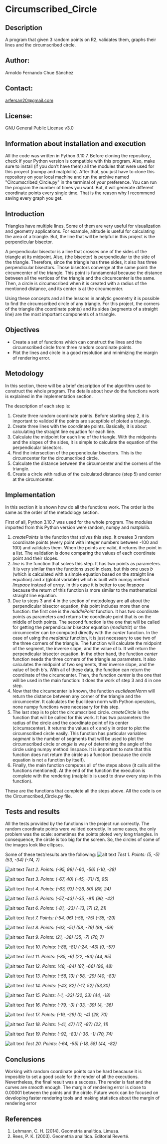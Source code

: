 # Circumscribed_Circle

## Description
A program that given 3 random points on R2, validates them, graphs their lines and the circumscribed circle.

## Author:
Arnoldo Fernando Chue Sánchez

## Contact:
arfersan20@gmail.com

## License:
GNU General Public License v3.0

## Information about installation and execution
All the code was written in Python 3.10.7. Before cloning the repository, check if your Python version is compatible with this program.
Also, make sure to install (if you don't have them) all the modules that were used for this proyect (numpy and matplolib). 
After that, you just have to clone this repository on your local machine and run the archive named "Circumscribed_Circle.py" in the terminal of your preference.
You can run the program the number of times you want. But, it will generate different coordinate points every single time. That is the reason why I recommend saving every graph you get.

## Introduction
Triangles have multiple lines. Some of them are very useful for visualization and geometry applications. For example, altitude is useful for calculating the area of ​​a triangle. But, the line that will be helpful in this project is the perpendicular bisector.

A perpendicular bisector is a line that crosses one of the sides of the triangle at its midpoint. Also, (the bisector) is perpendicular to the side of the triangle. Therefore, since the triangle has three sides, it also has three perpendicular bisectors. Those bisectors converge at the same point: the circumcenter of the triangle. This point is fundamental because the distance between all the vertices of the triangle and the circumcenter is the same. Then, a circle is circumscribed when it is created with a radius of the mentioned distance, and its center is at the circumcenter.

Using these concepts and all the lessons in analytic geometry it is possible to find the circumscribed circle of any triangle. For this project, the corners of the triangle (the coordinate points) and its sides (segments of a straight line) are the most important components of a triangle.

## Objectives
- Create a set of functions which can construct the lines and the circumscribed circle from three random coordinate points.
- Plot the lines and circle in a good resolution and minimizing the margin of rendering error.

## Metodology
In this section, there will be a brief description of the algorithm used to construct the whole program. The details about how do the functions work is explained in the implementation section.

The description of each step is:
1. Create three random coordinate points. Before starting step 2, it is important to valided if the points are suceptible of ploted a triangle.
2. Create three lines with the coordinate points. Basically, it is about calculating the straight line equation for each line.
3. Calculate the midpoint for each line of the triangle. With the midpoints and the slopes of the sides, it is simple to calculate the equation of the perpendicular bisectors.
4. Find the intersection of the perpendicular bisectors. This is the circumcenter for the circumscribed circle.
5. Calculate the distance between the circumcenter and the corners of the triangle.
6. Create a circle with radius of the calculated distance (step 5) and center at the circumcenter.

## Implementation
In this section it is shown how do all the functions work. The order is the same as the order of the metodology section.

First of all, Python 3.10.7 was used for the whole program. The modules imported from this Python version were random, numpy and matplolib.

1. *createPoints* is the function that solves this step. It creates 3 random coordinate points (every point with integer numbers between -100 and 100) and validates them. When the points are valid, it returns the point in a list. The validation is done comparing the values of each coordinate point and their slopes.
2. *line* is the function that solves this step. It has two points as parameters. It is very similar than the functions used in class, but this one uses *b* (which is calculated with a simple equation based on the straight line equation) and *x* (global variable) which is built with numpy method *linspace* instead of *array*. In this case it is better to use *linspace* because the return of this function is more similar to the mathematical straight line equation.
3. Due to steps 3 and 4 in the section of metodology are all about the perpendicular bisector equation, this point includes more than one function: the first one is the *middlePoint* function. It has two coordinate points as parameters and returns the coordinate point that is on the middle of both points. The second function is the one that will be called for getting the perpendicular bisector equation (*mediatriz*) or the circumcenter can be computed directly with the *center* function. In the case of using the *mediatriz* function, it is just necessary to use two of the three corners of the triangle. The function will calculate the midpoint of the segment, the inverse slope, and the value of b. It will return the perpendicular bisector equation. In the other hand, the function *center* function needs the three corners of the triangle as parameters. It also calculates the midpoint of two segments, their inverse slope, and the value of both b's. With all of these data, the function can return the coordinate of the circumcenter. Then, the function *center* is the one that will be used in the main function: it does the work of step 3 and 4 in one step.
4. Now that the circumcenter is known, the function *euclideanNorm* will return the distance between any corner of the triangle and the circumcenter. It calculates the Euclidean norm with Python operators, none numpy functions were necessary for this step.
5. The last step is to plot the circumscribed circle. *createCircle* is the function that will be called for this work. It has two parameters: the radius of the circle and the coordinate point of its center (circumscenter). It returns the values of x and y in order to plot the circumscribed circle easily. This function has particular variables: *segment* is the number of segments that will be used to plot the circumscribed circle or *angle* is way of determining the angle of the circle using numpy method linspace. It is important to note that this function does not return the circle as a function (because the circle equation is not a function by itself).
6. Finally, the main function computes all of the steps above (it calls all the functions mentioned). At the end of the function the execution is complete with the rendering (matplolib is used to draw every step in this function).

These are the functions that complete all the steps above. All the code is on the Circumscribed_Circle.py file.

## Tests and results
All the tests provided by the functions in the project run correctly. The random coordinate points were valided correctly. In some cases, the only problem was the scale: sometimes the points ploted very long triangles. In consequence, the circle is too big for the screen. So, the circles of some of the images look like ellipses.

Some of these test/results are the following:
![alt text](img/Figure_1.png)
*Test 1. Points: (5, -5)  (53, -34)  (-74, 7)*

![alt text](img/Figure_2.png)
*Test 2. Points: (-95, 99)  (-60, -56)  (-10, -28)*

![alt text](img/Figure_3.png)
*Test 3. Points: (-67, 40)  (-45, -71)  (5, 95)*

![alt text](img/Figure_4.png)
*Test 4. Points: (-63, 93)  (-26, 50)  (88, 24)*

![alt text](img/Figure_5.png)
*Test 5. Points: (-57,-43)  (-35, -91)  (90, -42)*

![alt text](img/Figure_6.png)
*Test 6. Points: (-81, -23)  (-13, 17)  (2, 21)*

![alt text](img/Figure_7.png)
*Test 7. Points: (-54, 96)  (-58, -75)  (-35, -29)*

![alt text](img/Figure_8.png)
*Test 8. Points: (-63, -51)  (58, -79)  (89, -59)*

![alt text](img/Figure_9.png)
*Test 9. Points: (21, -38)  (35, -7)  (70, 7)*

![alt text](img/Figure_10.png)
*Test 10. Points: (-88, -81)  (-24, -43)  (9, -57)*

![alt text](img/Figure_11.png)
*Test 11. Points: (-85, -6)  (22, -83)  (44, 95)*

![alt text](img/Figure_12.png)
*Test 12. Points: (48, -84)  (87, -66)  (96, 48)*

![alt text](img/Figure_13.png)
*Test 13. Points: (-56, 13)  (-58, -29)  (40, -83)*

![alt text](img/Figure_14.png)
*Test 14. Points: (-43, 82)  (-17, 52)  (53,30)*

![alt text](img/Figure_15.png)
*Test 15. Points: (-1, -33)  (22, 23)  (44, -18)*

![alt text](img/Figure_16.png)
*Test 16. Points: (-79, -3)  (-33, -39)  (4, -36)*

![alt text](img/Figure_17.png)
*Test 17. Points: (-19, -29)  (0, -4)  (28, 70)*

![alt text](img/Figure_18.png)
*Test 18. Points: (-41, 47)  (17, -87)  (22, 11)*

![alt text](img/Figure_19.png)
*Test 19. Points: (-92, -83)  (-36, -1)  (70, 74)*

![alt text](img/Figure_20.png)
*Test 20. Points: (-64, -55)  (-18, 58)  (44, -82)*

## Conclusions
Working with random coordinate points can be hard beacause it is imposible to set a good scale for the render of all the executions. Nevertheless, the final result was a success. The render is fast and the curves are smooth enough. The margin of rendering error is close to 0.00001 between the points and the circle.
Future work can be focused on developing faster rendering tools and making statistics about the margin of rendering error

## References
1. Lehmann, C. H. (2014). Geometría analítica. Limusa.
2. Rees, P. K. (2003). Geometría analítica. Editorial Reverté.
